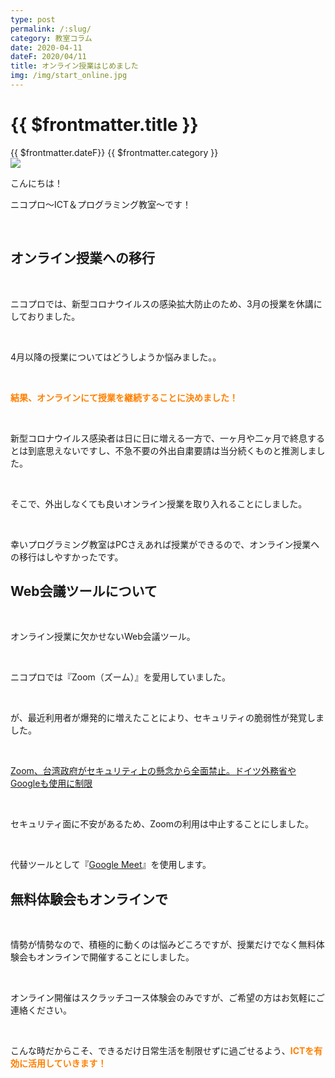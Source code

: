 ```yaml
---
type: post
permalink: /:slug/
category: 教室コラム
date: 2020-04-11
dateF: 2020/04/11
title: オンライン授業はじめました
img: /img/start_online.jpg
---
```


# {{ $frontmatter.title }}

<div>
<span class="post-date">{{ $frontmatter.dateF}}</span>
<span class="post-category">{{ $frontmatter.category }}</span>
</div>

<img class="post-in-image" src="/img/start_online.jpg"/>

こんにちは！

ニコプロ～ICT＆プログラミング教室～です！

<br>

## オンライン授業への移行
<br>

<p>ニコプロでは、新型コロナウイルスの感染拡大防止のため、3月の授業を休講にしておりました。</p>

<br>

<p>4月以降の授業についてはどうしようか悩みました。。</p>

<br>

<font color="#ff8000">**結果、オンラインにて授業を継続することに決めました！**</font>

<br>

<p>新型コロナウイルス感染者は日に日に増える一方で、一ヶ月や二ヶ月で終息するとは到底思えないですし、不急不要の外出自粛要請は当分続くものと推測しました。</p>

<br>

<p>そこで、外出しなくても良いオンライン授業を取り入れることにしました。</p>

<br>

<p>幸いプログラミング教室はPCさえあれば授業ができるので、オンライン授業への移行はしやすかったです。</p>

## Web会議ツールについて
<br>

オンライン授業に欠かせないWeb会議ツール。

<br>

ニコプロでは『Zoom（ズーム）』を愛用していました。

<br>

が、最近利用者が爆発的に増えたことにより、セキュリティの脆弱性が発覚しました。

<br>


<a href="https://japanese.engadget.com/jp-2020-04-09-zoom-google.html" target="_blank">Zoom、台湾政府がセキュリティ上の懸念から全面禁止。ドイツ外務省やGoogleも使用に制限</a>

<br>

セキュリティ面に不安があるため、Zoomの利用は中止することにしました。

<br>

代替ツールとして『<a href="https://apps.google.com/intl/ja/meet/" target="_blank">Google Meet</a>』を使用します。

## 無料体験会もオンラインで
<br>

情勢が情勢なので、積極的に動くのは悩みどころですが、授業だけでなく無料体験会もオンラインで開催することにしました。

<br>

オンライン開催はスクラッチコース体験会のみですが、ご希望の方はお気軽にご連絡ください。

<br>

こんな時だからこそ、できるだけ日常生活を制限せずに過ごせるよう、<font color="#ff8000">**ICTを有効に活用していきます！**</font>
